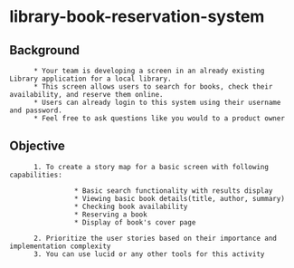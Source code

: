 # library-book-reservation-system

## Background

          * Your team is developing a screen in an already existing Library application for a local library. 
          * This screen allows users to search for books, check their availability, and reserve them online. 
          * Users can already login to this system using their username and password. 
          * Feel free to ask questions like you would to a product owner

## Objective
          1. To create a story map for a basic screen with following capabilities:
           
                    * Basic search functionality with results display
                    * Viewing basic book details(title, author, summary)
                    * Checking book availability
                    * Reserving a book
                    * Display of book's cover page
           
          2. Prioritize the user stories based on their importance and implementation complexity
          3. You can use lucid or any other tools for this activity
     
